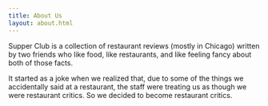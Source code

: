 ```yaml
---
title: About Us
layout: about.html
---
```

Supper Club is a collection of restaurant reviews (mostly in Chicago) written by two friends who like food, like
restaurants, and like feeling fancy about both of those facts.

It started as a joke when we realized that, due to some of the things we accidentally said at a restaurant, the staff
were treating us as though we were restaurant critics. So we decided to become restaurant critics.
